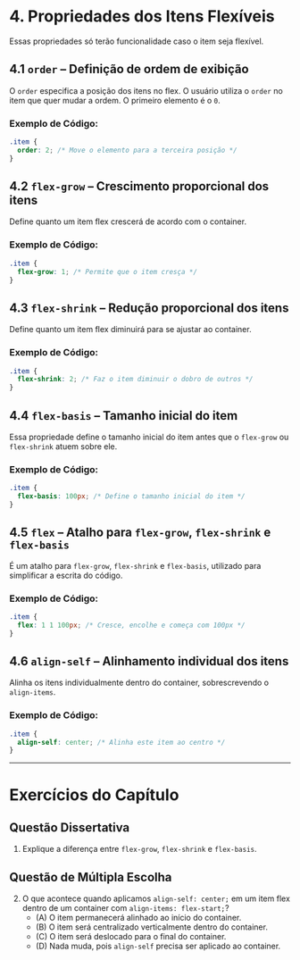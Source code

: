 # **4. Propriedades dos Itens Flexíveis**
Essas propriedades só terão funcionalidade caso o item seja flexível.

## **4.1 `order` – Definição de ordem de exibição**
O `order` especifica a posição dos itens no flex. O usuário utiliza o `order` no item que quer mudar a ordem. O primeiro elemento é o `0`.

### **Exemplo de Código:**
```css
.item {
  order: 2; /* Move o elemento para a terceira posição */
}
```

## **4.2 `flex-grow` – Crescimento proporcional dos itens**
Define quanto um item flex crescerá de acordo com o container.

### **Exemplo de Código:**
```css
.item {
  flex-grow: 1; /* Permite que o item cresça */
}
```

## **4.3 `flex-shrink` – Redução proporcional dos itens**
Define quanto um item flex diminuirá para se ajustar ao container.

### **Exemplo de Código:**
```css
.item {
  flex-shrink: 2; /* Faz o item diminuir o dobro de outros */
}
```

## **4.4 `flex-basis` – Tamanho inicial do item**
Essa propriedade define o tamanho inicial do item antes que o `flex-grow` ou `flex-shrink` atuem sobre ele.

### **Exemplo de Código:**
```css
.item {
  flex-basis: 100px; /* Define o tamanho inicial do item */
}
```

## **4.5 `flex` – Atalho para `flex-grow`, `flex-shrink` e `flex-basis`**
É um atalho para `flex-grow`, `flex-shrink` e `flex-basis`, utilizado para simplificar a escrita do código.

### **Exemplo de Código:**
```css
.item {
  flex: 1 1 100px; /* Cresce, encolhe e começa com 100px */
}
```

## **4.6 `align-self` – Alinhamento individual dos itens**
Alinha os itens individualmente dentro do container, sobrescrevendo o `align-items`.

### **Exemplo de Código:**
```css
.item {
  align-self: center; /* Alinha este item ao centro */
}
```

---

# **Exercícios do Capítulo**

## **Questão Dissertativa**

1. Explique a diferença entre `flex-grow`, `flex-shrink` e `flex-basis`.

## **Questão de Múltipla Escolha**

2. O que acontece quando aplicamos `align-self: center;` em um item flex dentro de um container com `align-items: flex-start;`?
   - (A) O item permanecerá alinhado ao início do container.
   - (B) O item será centralizado verticalmente dentro do container.
   - (C) O item será deslocado para o final do container.
   - (D) Nada muda, pois `align-self` precisa ser aplicado ao container.
